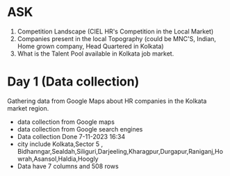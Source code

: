 # ASK
1. Competition Landscape (CIEL HR's Competition in the Local Market)
2. Companies present in the local Topography (could be MNC'S, Indian, Home grown company, Head Quartered in Kolkata)
3. What is the Talent Pool available in Kolkata job market.


# Day 1 (Data collection)
Gathering data from Google Maps about HR companies in the Kolkata market region.
* data collection from Google maps
* data collection from Google search engines
* Data collection Done 7-11-2023 16:34
* city include Kolkata,Sector 5 , Bidhanngar,Sealdah,Siliguri,Darjeeling,Kharagpur,Durgapur,Raniganj,Howrah,Asansol,Haldia,Hoogly
* Data have 7 columns and 508 rows
  

